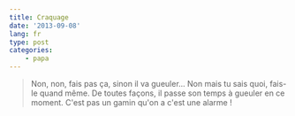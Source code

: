 ```yaml
---
title: Craquage
date: '2013-09-08'
lang: fr
type: post
categories:
    - papa
---
```


> Non, non, fais pas ça, sinon il va gueuler... Non mais tu sais quoi, fais-le quand même. De toutes façons, il passe son temps à gueuler en ce moment. C'est pas un gamin qu'on a c'est une alarme !
